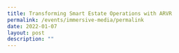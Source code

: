 ```yaml
---
title: Transforming Smart Estate Operations with ARVR
permalink: /events/immersive-media/permalink
date: 2022-01-07
layout: post
description: ""
---
```

